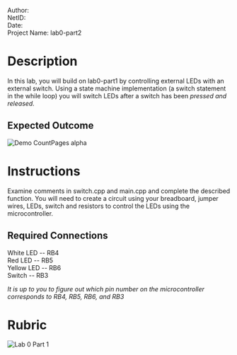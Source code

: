 Author: <br>
NetID: <br>
Date: <br>
Project Name: lab0-part2

# Description
In this lab, you will build on lab0-part1 by controlling external LEDs with an external switch. Using a state machine implementation (a switch statement in the while loop) you will switch LEDs after a switch has been *pressed and released.*

## Expected Outcome
![Demo CountPages alpha](https://storage.googleapis.com/ece-gitlab/lab0p1.gif)

# Instructions
Examine comments in switch.cpp and main.cpp and complete the described function. You will need to create a circuit using your breadboard, jumper wires, LEDs, switch and resistors to control the LEDs using the microcontroller.

## Required Connections
White LED 	-- 	RB4 <br>
Red LED		--	RB5 <br>
Yellow LED	--	RB6 <br>
Switch  --  RB3

*It is up to you to figure out which pin number on the microcontroller corresponds to RB4, RB5, RB6, and RB3*

# Rubric
![Lab 0 Part 1](https://storage.googleapis.com/ece-gitlab/lab0p1-rubric.png)
